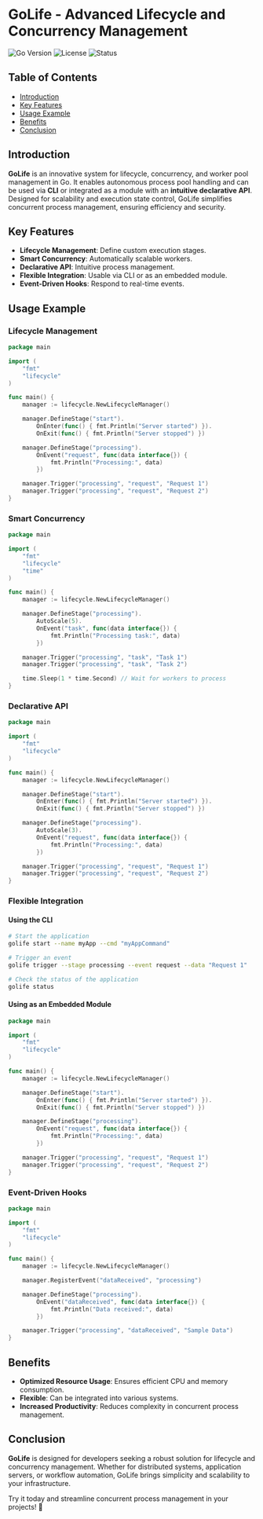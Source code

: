 # GoLife - Advanced Lifecycle and Concurrency Management

![Go Version](https://img.shields.io/badge/Go-1.20%2B-blue) ![License](https://img.shields.io/badge/License-MIT-green) ![Status](https://img.shields.io/badge/Status-Active-brightgreen)

## Table of Contents
- [Introduction](#introduction)
- [Key Features](#key-features)
- [Usage Example](#usage-example)
- [Benefits](#benefits)
- [Conclusion](#conclusion)

## Introduction
**GoLife** is an innovative system for lifecycle, concurrency, and worker pool management in Go. It enables autonomous process pool handling and can be used via **CLI** or integrated as a module with an **intuitive declarative API**. Designed for scalability and execution state control, GoLife simplifies concurrent process management, ensuring efficiency and security.

## Key Features
- **Lifecycle Management**: Define custom execution stages.
- **Smart Concurrency**: Automatically scalable workers.
- **Declarative API**: Intuitive process management.
- **Flexible Integration**: Usable via CLI or as an embedded module.
- **Event-Driven Hooks**: Respond to real-time events.

## Usage Example

### Lifecycle Management

```go
package main

import (
	"fmt"
	"lifecycle"
)

func main() {
	manager := lifecycle.NewLifecycleManager()

	manager.DefineStage("start").
		OnEnter(func() { fmt.Println("Server started") }).
		OnExit(func() { fmt.Println("Server stopped") })

	manager.DefineStage("processing").
		OnEvent("request", func(data interface{}) {
			fmt.Println("Processing:", data)
		})

	manager.Trigger("processing", "request", "Request 1")
	manager.Trigger("processing", "request", "Request 2")
}
```

### Smart Concurrency

```go
package main

import (
	"fmt"
	"lifecycle"
	"time"
)

func main() {
	manager := lifecycle.NewLifecycleManager()

	manager.DefineStage("processing").
		AutoScale(5).
		OnEvent("task", func(data interface{}) {
			fmt.Println("Processing task:", data)
		})

	manager.Trigger("processing", "task", "Task 1")
	manager.Trigger("processing", "task", "Task 2")

	time.Sleep(1 * time.Second) // Wait for workers to process
}
```

### Declarative API

```go
package main

import (
	"fmt"
	"lifecycle"
)

func main() {
	manager := lifecycle.NewLifecycleManager()

	manager.DefineStage("start").
		OnEnter(func() { fmt.Println("Server started") }).
		OnExit(func() { fmt.Println("Server stopped") })

	manager.DefineStage("processing").
		AutoScale(3).
		OnEvent("request", func(data interface{}) {
			fmt.Println("Processing:", data)
		})

	manager.Trigger("processing", "request", "Request 1")
	manager.Trigger("processing", "request", "Request 2")
}
```

### Flexible Integration

#### Using the CLI

```sh
# Start the application
golife start --name myApp --cmd "myAppCommand"

# Trigger an event
golife trigger --stage processing --event request --data "Request 1"

# Check the status of the application
golife status
```

#### Using as an Embedded Module

```go
package main

import (
	"fmt"
	"lifecycle"
)

func main() {
	manager := lifecycle.NewLifecycleManager()

	manager.DefineStage("start").
		OnEnter(func() { fmt.Println("Server started") }).
		OnExit(func() { fmt.Println("Server stopped") })

	manager.DefineStage("processing").
		OnEvent("request", func(data interface{}) {
			fmt.Println("Processing:", data)
		})

	manager.Trigger("processing", "request", "Request 1")
	manager.Trigger("processing", "request", "Request 2")
}
```

### Event-Driven Hooks

```go
package main

import (
	"fmt"
	"lifecycle"
)

func main() {
	manager := lifecycle.NewLifecycleManager()

	manager.RegisterEvent("dataReceived", "processing")

	manager.DefineStage("processing").
		OnEvent("dataReceived", func(data interface{}) {
			fmt.Println("Data received:", data)
		})

	manager.Trigger("processing", "dataReceived", "Sample Data")
}
```

## Benefits
- **Optimized Resource Usage**: Ensures efficient CPU and memory consumption.
- **Flexible**: Can be integrated into various systems.
- **Increased Productivity**: Reduces complexity in concurrent process management.

## Conclusion
**GoLife** is designed for developers seeking a robust solution for lifecycle and concurrency management. Whether for distributed systems, application servers, or workflow automation, GoLife brings simplicity and scalability to your infrastructure.

Try it today and streamline concurrent process management in your projects! 🚀

